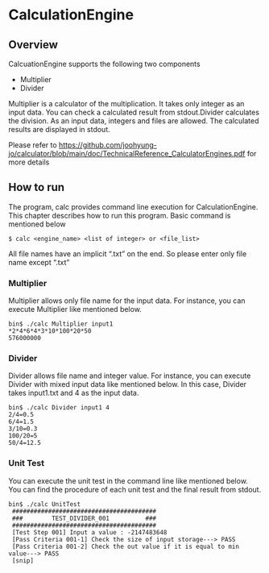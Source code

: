 # CalculationEngine

## Overview

CalcuationEngine supports the following two components
 
- Multiplier
- Divider

Multiplier is a calculator of the multiplication. It takes only integer as an input data. You can check a calculated result from stdout.Divider calculates the division. As an input data, integers and files are allowed. The calculated results are displayed in stdout.

Please refer to https://github.com/joohyung-jo/calculator/blob/main/doc/TechnicalReference_CalculatorEngines.pdf for more details

## How to run

The program, calc provides command line execution for CalculationEngine. This chapter describes how to run this program. Basic command is mentioned below

```
$ calc <engine_name> <list of integer> or <file_list>
```

All file names have an implicit “.txt” on the end. So please enter only file name except “.txt”

### Multiplier

Multiplier allows only file name for the input data. For instance, you can execute Multiplier like mentioned below.

```
bin$ ./calc Multiplier input1
*2*4*6*4*3*10*100*20*50
576000000
```

### Divider

Divider allows file name and integer value. For instance, you can execute Divider with mixed input data like mentioned below. In this case, Divider takes input1.txt and 4 as the input data.

```
bin$ ./calc Divider input1 4
2/4=0.5
6/4=1.5
3/10=0.3
100/20=5
50/4=12.5
```

### Unit Test

You can execute the unit test in the command line like mentioned below. You can find the procedure of each unit test and the final result from stdout.

```
bin$ ./calc UnitTest
 ########################################
 ###        TEST_DIVIDER_001          ###
 ########################################
 [Test Step 001] Input a value : -2147483648
 [Pass Criteria 001-1] Check the size of input storage---> PASS
 [Pass Criteria 001-2] Check the out value if it is equal to min value---> PASS
 [snip]
```
 